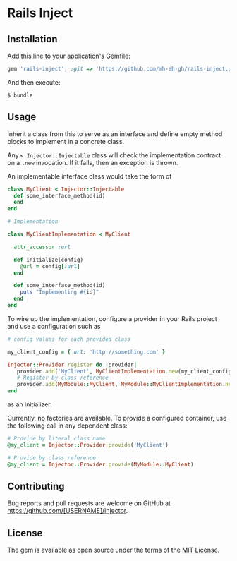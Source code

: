 # Rails Inject

## Installation

Add this line to your application's Gemfile:

```ruby
gem 'rails-inject', :git => 'https://github.com/mh-eh-gh/rails-inject.git'
```

And then execute:

    $ bundle

## Usage

Inherit a class from this to serve as an interface and define empty method blocks to implement in a concrete class.

Any `< Injector::Injectable` class will check the implementation contract on a `.new` invocation. If it fails, then an exception is thrown.

An implementable interface class would take the form of

```ruby
class MyClient < Injector::Injectable
  def some_interface_method(id)
  end
end

# Implementation

class MyClientImplementation < MyClient

  attr_accessor :url

  def initialize(config)
    @url = config[:url]
  end

  def some_interface_method(id)
    puts "Implementing #{id}"
  end
end
```

To wire up the implementation, configure a provider in your Rails project and use a configuration such as

```ruby
# config values for each provided class

my_client_config = { url: 'http://something.com' }

Injector::Provider.register do |provider|
   provider.add('MyClient', MyClientImplementation.new(my_client_config))
   # Register by class reference
   provider.add(MyModule::MyClient, MyModule::MyClientImplementation.new(my_client_config))
end
```

as an initializer.

Currently, no factories are available. To provide a configured container, use the following call in any dependent class:

```ruby
# Provide by literal class name
@my_client = Injector::Provider.provide('MyClient')

# Provide by class reference
@my_client = Injector::Provider.provide(MyModule::MyClient)
```

## Contributing

Bug reports and pull requests are welcome on GitHub at https://github.com/[USERNAME]/injector.

## License

The gem is available as open source under the terms of the [MIT License](https://opensource.org/licenses/MIT).
